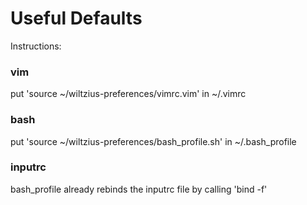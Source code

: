 # Useful Defaults

Instructions:

### vim
put 'source ~/wiltzius-preferences/vimrc.vim' in ~/.vimrc

### bash
put 'source ~/wiltzius-preferences/bash_profile.sh' in ~/.bash_profile

### inputrc
bash_profile already rebinds the inputrc file by calling 'bind -f'

